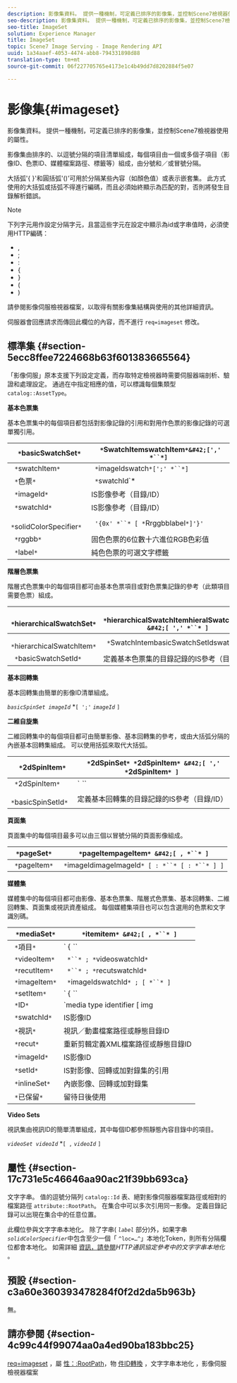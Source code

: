 ```yaml
---
description: 影像集資料。 提供一種機制，可定義已排序的影像集，並控制Scene7檢視器使用的屬性。
seo-description: 影像集資料。 提供一種機制，可定義已排序的影像集，並控制Scene7檢視器使用的屬性。
seo-title: ImageSet
solution: Experience Manager
title: ImageSet
topic: Scene7 Image Serving - Image Rendering API
uuid: 1a34aaef-4053-4474-abb8-794331898d88
translation-type: tm+mt
source-git-commit: 06f227705765e4173e1c4b49dd7d8202884f5e07

---
```



# 影像集{#imageset}

影像集資料。 提供一種機制，可定義已排序的影像集，並控制Scene7檢視器使用的屬性。

影像集由排序的、以逗號分隔的項目清單組成，每個項目由一個或多個子項目（影像ID、色票ID、媒體檔案路徑、標籤等）組成，由分號和／或冒號分隔。

大括弧&#39;{ }&#39;和圓括弧&#39;()&#39;可用於分隔某些內容（如顏色值）或表示嵌套集。 此方式使用的大括弧或括弧不得進行編碼，而且必須始終顯示為匹配的對，否則將發生目錄解析錯誤。

>[!NOTE]
>
>下列字元用作設定分隔字元，且當這些字元在設定中顯示為id或字串值時，必須使用HTTP編碼：
>
>* ,
>* ;
>* :
>* {
>* }
>* (
>* )



請參閱影像伺服檢視器檔案，以取得有關影像集結構與使用的其他詳細資訊。

伺服器會回應請求而傳回此欄位的內容，而不進行 `req=imageset` 修改。

## 標準集 {#section-5ecc8ffee7224668b63f601383665564}

「影像伺服」原本支援下列設定定義，而存取特定檢視器時需要伺服器端剖析、驗證和處理設定。 通過在中指定相應的值，可以標識每個集類型 `catalog::AssetType`。

**基本色票集**

基本色票集中的每個項目都包括對影像記錄的引用和對用作色票的影像記錄的可選單獨引用。

| ` *`basicSwatchSet`*` | ` *`SwatchItemswatchItem`*&#42;[',' *``*]` |
|---|---|
| ` *`swatchItem`*` | ` *`imageIdswatch`*[';' *``*]` |
| ` *`色票`*` | ` *`swatchId`*|solidColorSpecifier` |
| ` *`imageId`*` | IS影像參考（目錄/ID） |
| ` *`swatchId`*` | IS影像參考（目錄/ID） |
| ` *`solidColorSpecifier`*` | ` '{0x' *``* [ *`Rrggbblabel`*]'}'` |
| ` *`rggbb`*` | 固色色票的6位數十六進位RGB色彩值 |
| ` *`label`*` | 純色色票的可選文字標籤 |

**階層色票集**

階層式色票集中的每個項目都可由基本色票項目或對色票集記錄的參考（此類項目需要色票）組成。

| ` *`hierarchicalSwatchSet`*` | ` *`hierarchicalSwatchItemhieralSwatchItem`* &#42;[ ',' *``* ]` |
|---|---|
| ` *`hierarchicalSwatchItem`*` | ` *`SwatchIntembasicSwatchSetIdswatch`* | { *``* ';' *``* }` |
| ` *`basicSwatchSetId`*` | 定義基本色票集的目錄記錄的IS參考（目錄/ID） |

**基本回轉集**

基本回轉集由簡單的影像ID清單組成。

*`basicSpinSet imageId`*  *`[ ';'`  *`imageId`* `]`

**二維自旋集**

二維回轉集中的每個項目都可由簡單影像、基本回轉集的參考，或由大括弧分隔的內嵌基本回轉集組成。 可以使用括弧來取代大括弧。

| ` *`2dSpinItem`*` | ` *`2dSpinSet`* *`2dSpinItem`* &#42;[ ',' *`2dSpinItem`* ]` |
|---|---|
| ` *`2dSpinItem`*` | ` *``* | { '{' *``* '}' } | *`imageIdbasicSpinSetbasicSpinSetId`*` |
| ` *`basicSpinSetId`*` | 定義基本回轉集的目錄記錄的IS參考（目錄/ID） |

**頁面集**

頁面集中的每個項目最多可以由三個以冒號分隔的頁面影像組成。

| ` *`pageSet`*` | ` *`pageItempageItem`* &#42;[ , *``* ]` |
|---|---|
| ` *`pageItem`*` | ` *`imageIdimageImageId`* [ : *``* [ : *``* ] ]` |

**媒體集**

媒體集中的每個項目都可由影像、基本色票集、階層式色票集、基本回轉集、二維回轉集、頁面集或視訊資產組成。 每個媒體集項目也可以包含選用的色票和文字識別碼。

| ` *`mediaSet`*` | ` *`itemitem`* &#42;[ , *``* ]` |
|---|---|
| ` *`項目`*` | ` { *``* | *``* | *``*}} | *``* } [ ; [ *``* ] [ ; [ *`videoItemrecutItemimageItemsetItemIDreserved`* ] ] ]` |
| ` *`videoItem`*` | ` *``* ; *`videoswatchId`*` |
| ` *`recutItem`*` | ` *``* ; *`recutswatchId`*` |
| ` *`imageItem`*` | ` *`imageIdswatchId`* ; [ *``* ]` |
| ` *`setItem`*` | ` { *``* | { '{' *``* '}' } } ; *`setIdinlineSetswatchId`*` |
| ` *`ID`*` | `media type identifier [ img | basic | advanced_image | img | img_set | advanced_imageset | advanced_swatchset | spin | video ]` |
| ` *`swatchId`*` | IS影像ID |
| ` *`視訊`*` | 視訊／動畫檔案路徑或靜態目錄ID |
| ` *`recut`*` | 重新剪輯定義XML檔案路徑或靜態目錄ID |
| ` *`imageId`*` | IS影像ID |
| ` *`setId`*` | IS對影像、回轉或加對錄集的引用 |
| ` *`inlineSet`*` | 內嵌影像、回轉或加對錄集 |
| ` *`已保留`*` | 留待日後使用 |

**Video Sets**

視訊集由視訊ID的簡單清單組成，其中每個ID都參照靜態內容目錄中的項目。

*`videoSet videoId`*  *`[ ,`  *`videoId`* `]`

## 屬性 {#section-17c731e5c46646aa90ac21f39bb693ca}

文字字串。 值的逗號分隔列 `catalog::Id` 表、絕對影像伺服器檔案路徑或相對的檔案路徑 `attribute::RootPath`。 在集合中可以多次引用同一影像。 定義目錄記錄可以出現在集合中的任意位置。

此欄位參與文字字串本地化。 除了字串( *`label`* 部分)外，如果字串 *`solidColorSpecifier`*&#x200B;中包含至少一個「 `^loc=…^`」本地化Token，則所有分隔欄位都會本地化。 如需詳細 [資訊，請參閱](/help/aem-is-ir-api/is-api/http-ref/image-serving-api-ref/c-http-protocol-reference/c-syntax-and-features/r-text-string-localization.md)*HTTP通訊協定參考中的文字字串本地化* 。

## 預設 {#section-c3a60e360393478284f0f2d2da5b963b}

無。

## 請亦參閱 {#section-4c99c44f99074aa0a4ed90ba183bbc25}

[req=imageset](/help/aem-is-ir-api/is-api/http-ref/image-serving-api-ref/c-http-protocol-reference/c-command-reference/r-req/r-req.md) ，屬 [性：:RootPath](/help/aem-is-ir-api/is-api/image-catalog/image-serving-api-ref/c-image-catalog-reference/c-attributes-reference/r-rootpath.md)，物 [件ID轉換](/help/aem-is-ir-api/is-api/http-ref/image-serving-api-ref/c-http-protocol-reference/c-syntax-and-features/r-object-id-translation.md) ，文字字串本地化 [](/help/aem-is-ir-api/is-api/http-ref/image-serving-api-ref/c-http-protocol-reference/c-syntax-and-features/r-text-string-localization.md) ，影像伺服檢視器檔案
